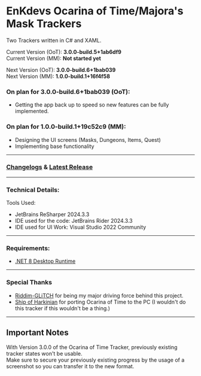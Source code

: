 # EnKdevs Ocarina of Time/Majora's Mask Trackers
Two Trackers written in C# and XAML.

Current Version (OoT): <b>3.0.0-build.5+1ab6df9</b><br/>
Current Version (MM): <b>Not started yet</b>

Next Version (OoT): <b>3.0.0-build.6+1bab039</b><br/>
Next Version (MM): <b>1.0.0-build.1+16f4f58</b>
<br/>

### On plan for 3.0.0-build.6+1bab039 (OoT):
- Getting the app back up to speed so new features can be fully implemented.

### On plan for 1.0.0-build.1+19c52c9 (MM):
- Designing the UI screens (Masks, Dungeons, Items, Quest)
- Implementing base functionality

---

### [Changelogs](https://github.com/EnKdev/EnKdevs-Item-Trackers/blob/main/CHANGELOGS.md) & [Latest Release](https://github.com/EnKdev/EnKdevs-Item-Trackers/releases)

---

### Technical Details:

Tools Used:

- JetBrains ReSharper 2024.3.3
- IDE used for the code: JetBrains Rider 2024.3.3
- IDE used for UI Work: Visual Studio 2022 Community

---

### Requirements:

- [.NET 8 Desktop Runtime](https://dotnet.microsoft.com/en-us/download/dotnet/8.0)

---

### Special Thanks

- [Riddim-GLiTCH](https://github.com/Riddim-GLiTCH) for being my major driving force behind this project.
- [Ship of Harkinian](https://www.shipofharkinian.com/) for porting Ocarina of Time to the PC (I wouldn't do this tracker if this wouldn't be a thing.)

---

## Important Notes

With Version 3.0.0 of the Ocarina of Time Tracker, previously existing tracker states won't be usable.<br/>
Make sure to secure your previously existing progress by the usage of a screenshot so you can transfer it to the new format.